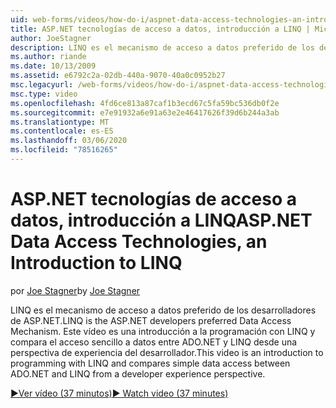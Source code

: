 ```yaml
---
uid: web-forms/videos/how-do-i/aspnet-data-access-technologies-an-introduction-to-linq
title: ASP.NET tecnologías de acceso a datos, introducción a LINQ | Microsoft Docs
author: JoeStagner
description: LINQ es el mecanismo de acceso a datos preferido de los desarrolladores de ASP.NET. Este vídeo es una introducción a la programación con LINQ y compara el acceso a datos simple betwee...
ms.author: riande
ms.date: 10/13/2009
ms.assetid: e6792c2a-02db-440a-9070-40a0c0952b27
msc.legacyurl: /web-forms/videos/how-do-i/aspnet-data-access-technologies-an-introduction-to-linq
msc.type: video
ms.openlocfilehash: 4fd6ce813a87caf1b3ecd67c5fa59bc536db0f2e
ms.sourcegitcommit: e7e91932a6e91a63e2e46417626f39d6b244a3ab
ms.translationtype: MT
ms.contentlocale: es-ES
ms.lasthandoff: 03/06/2020
ms.locfileid: "78516265"
---
```

# <a name="aspnet-data-access-technologies-an-introduction-to-linq"></a><span data-ttu-id="6e602-104">ASP.NET tecnologías de acceso a datos, introducción a LINQ</span><span class="sxs-lookup"><span data-stu-id="6e602-104">ASP.NET Data Access Technologies, an Introduction to LINQ</span></span>

<span data-ttu-id="6e602-105">por [Joe Stagner](https://github.com/JoeStagner)</span><span class="sxs-lookup"><span data-stu-id="6e602-105">by [Joe Stagner](https://github.com/JoeStagner)</span></span>

<span data-ttu-id="6e602-106">LINQ es el mecanismo de acceso a datos preferido de los desarrolladores de ASP.NET.</span><span class="sxs-lookup"><span data-stu-id="6e602-106">LINQ is the ASP.NET developers preferred Data Access Mechanism.</span></span> <span data-ttu-id="6e602-107">Este vídeo es una introducción a la programación con LINQ y compara el acceso sencillo a datos entre ADO.NET y LINQ desde una perspectiva de experiencia del desarrollador.</span><span class="sxs-lookup"><span data-stu-id="6e602-107">This video is an introduction to programming with LINQ and compares simple data access between ADO.NET and LINQ from a developer experience perspective.</span></span>

[<span data-ttu-id="6e602-108">&#9654;Ver vídeo (37 minutos)</span><span class="sxs-lookup"><span data-stu-id="6e602-108">&#9654; Watch video (37 minutes)</span></span>](https://channel9.msdn.com/Blogs/ASP-NET-Site-Videos/aspnet-data-access-technologies-an-introduction-to-linq)
